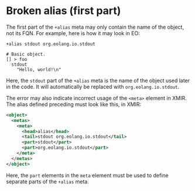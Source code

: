 # Broken alias (first part)

The first part of the `+alias` meta may only contain the name
of the object, not its FQN. For example, here is how it may look
in EO:

```eo
+alias stdout org.eolang.io.stdout

# Basic object.
[] > foo
  stdout
    "Hello, world!\n"
```

Here, the `stdout` part of the `+alias` meta is the name of the
object used later in the code. It will automatically be replaced
with `org.eolang.io.stdout`.

The error may also indicate incorrect usage of the `<meta>` element
in XMIR. The alias defined preceding must look like this, in XMIR:

```xml
<object>
  <metas>
    <meta>
      <head>alias</head>
      <tail>stdout org.eolang.io.stdout</tail>
      <part>stdout</part>
      <part>org.eolang.io.stdout</part>
    </meta>
  </metas>
</object>
```

Here, the `part` elements in the `meta` element must be used to define
separate parts of the `+alias` meta.
